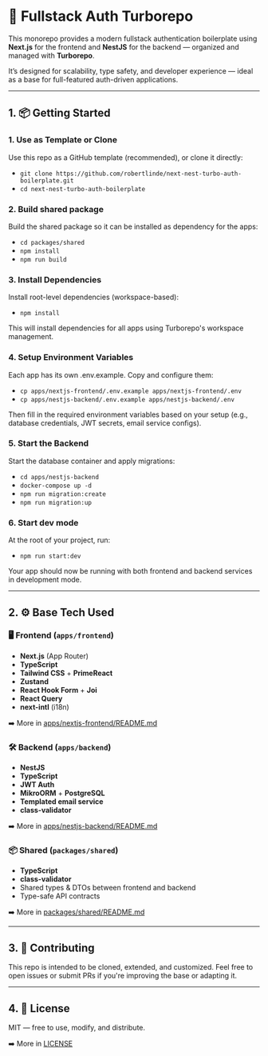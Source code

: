 # 🔐 Fullstack Auth Turborepo

This monorepo provides a modern fullstack authentication boilerplate using **Next.js** for the frontend and **NestJS** for the backend — organized and managed with **Turborepo**.

It’s designed for scalability, type safety, and developer experience — ideal as a base for full-featured auth-driven applications.

---

## 1. 📦 Getting Started

### 1. Use as Template or Clone

Use this repo as a GitHub template (recommended), or clone it directly:

- `git clone https://github.com/robertlinde/next-nest-turbo-auth-boilerplate.git`
- `cd next-nest-turbo-auth-boilerplate`

### 2. Build shared package

Build the shared package so it can be installed as dependency for the apps:

- `cd packages/shared`
- `npm install`
- `npm run build`

### 3. Install Dependencies

Install root-level dependencies (workspace-based):

- `npm install`

This will install dependencies for all apps using Turborepo's workspace management.

### 4. Setup Environment Variables

Each app has its own .env.example. Copy and configure them:

- `cp apps/nextjs-frontend/.env.example apps/nextjs-frontend/.env`
- `cp apps/nestjs-backend/.env.example apps/nestjs-backend/.env`

Then fill in the required environment variables based on your setup (e.g., database credentials, JWT secrets, email service configs).

### 5. Start the Backend

Start the database container and apply migrations:

- `cd apps/nestjs-backend`
- `docker-compose up -d`
- `npm run migration:create`
- `npm run migration:up`

### 6. Start dev mode

At the root of your project, run:

- `npm run start:dev`

Your app should now be running with both frontend and backend services in development mode.

---

## 2. ⚙️ Base Tech Used

### 🖥 Frontend (`apps/frontend`)

- **Next.js** (App Router)
- **TypeScript**
- **Tailwind CSS** + **PrimeReact**
- **Zustand**
- **React Hook Form** + **Joi**
- **React Query**
- **next-intl** (i18n)

➡️ More in [apps/nextjs-frontend/README.md](./apps/nextjs-frontend/README.md)

### 🛠 Backend (`apps/backend`)

- **NestJS**
- **TypeScript**
- **JWT Auth**
- **MikroORM** + **PostgreSQL**
- **Templated email service**
- **class-validator**

➡️ More in [apps/nestjs-backend/README.md](./apps/nestjs-backend/README.md)

### 📦 Shared (`packages/shared`)

- **TypeScript**
- **class-validator**
- Shared types & DTOs between frontend and backend
- Type-safe API contracts

➡️ More in [packages/shared/README.md](./packages/shared/README.md)

---

## 3. 🤝 Contributing

This repo is intended to be cloned, extended, and customized. Feel free to open issues or submit PRs if you're improving the base or adapting it.

---

## 4. 📝 License

MIT — free to use, modify, and distribute.

➡️ More in [LICENSE](./LICENSE)
